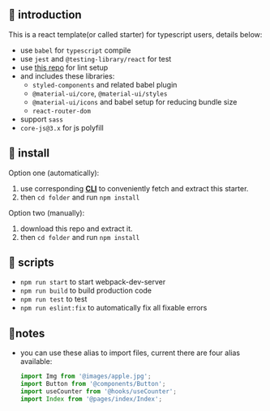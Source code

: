 ## 🍜 introduction

This is a react template(or called starter) for typescript users, details below:

- use `babel` for `typescript` compile
- use `jest` and `@testing-library/react` for test
- use [this repo](https://github.com/XHMM/my-config-files) for lint setup
- and includes these libraries:
  - `styled-components` and related babel plugin
  - `@material-ui/core`, `@material-ui/styles`
  - `@material-ui/icons` and babel setup for reducing bundle size
  - `react-router-dom`
- support `sass`
-  `core-js@3.x` for js polyfill

## 🥡 install

Option one (automatically):

1. use corresponding **[CLI](https://github.com/XHMM/trs)** to conveniently fetch and extract this starter.
2. then `cd folder` and run `npm install`

Option two (manually):

1. download this repo and extract it.
2. then `cd folder` and run `npm install`

## 🍱 scripts

- `npm run start` to start webpack-dev-server
- `npm run build` to build production code
- `npm run test` to test
- `npm run eslint:fix` to automatically fix all fixable errors

## 🥗notes

- you can use these alias to import files, current there are four alias available:

  ```js
  import Img from '@images/apple.jpg';
  import Button from '@components/Button';
  import useCounter from '@hooks/useCounter';
  import Index from '@pages/index/Index'; 
  ```

